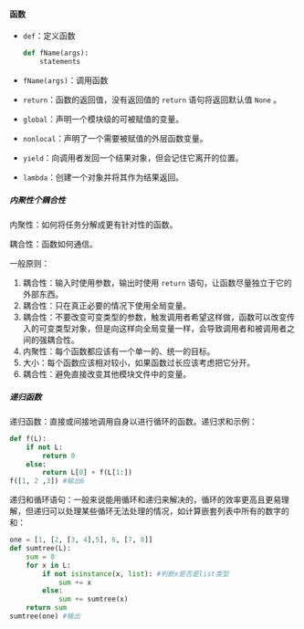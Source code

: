 #### 函数

- `def`：定义函数

  ```python
  def fName(args):
      statements
  ```

  

- `fName(args)`：调用函数

- `return`：函数的返回值，没有返回值的 `return` 语句将返回默认值 `None` 。

- `global`：声明一个模块级的可被赋值的变量。

- `nonlocal`：声明了一个需要被赋值的外层函数变量。

- `yield`：向调用者发回一个结果对象，但会记住它离开的位置。

- `lambda`：创建一个对象并将其作为结果返回。

##### 内聚性个耦合性

内聚性：如何将任务分解成更有针对性的函数。

耦合性：函数如何通信。

一般原则：

1. 耦合性：输入时使用参数，输出时使用 `return` 语句，让函数尽量独立于它的外部东西。
2. 耦合性：只在真正必要的情况下使用全局变量。
3. 耦合性：不要改变可变类型的参数，触发调用者希望这样做，函数可以改变传入的可变类型对象，但是向这样向全局变量一样，会导致调用者和被调用者之间的强耦合性。
4. 内聚性：每个函数都应该有一个单一的、统一的目标。
5. 大小：每个函数应该相对较小，如果函数过长应该考虑把它分开。
6. 耦合性：避免直接改变其他模块文件中的变量。

##### 递归函数

递归函数：直接或间接地调用自身以进行循环的函数。递归求和示例：

```python
def f(L):
    if not L:
        return 0
    else:
        return L[0] + f(L[1:])
f([1, 2 ,3]) #输出6
```

递归和循环语句：一般来说能用循环和递归来解决的，循环的效率更高且更易理解，但递归可以处理某些循环无法处理的情况，如计算嵌套列表中所有的数字的和：

```python
one = [1, [2, [3, 4],5], 6, [7, 8]]
def sumtree(L):
    sum = 0
    for x in L:
        if not isinstance(x, list): #判断x是否是list类型
            sum += x
        else:
            sum += sumtree(x)
    return sum
sumtree(one) #输出
```


